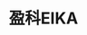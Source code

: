 ---
title: "盈科EIKA"
description: "盈科EIKA"
layout: shop
keywords:
  - 美食競賽
  - 台灣美食
  - 美食精選
datePublished: "2025-06-30"
dateModified: "2025-07-06"
city: "台北市"
district: "大同區"
address: "台北市大同區民樂街58號"
phone: "0225506863"
geo: "25.05747948001781, 121.51051499826605"
google_map: "https://maps.app.goo.gl/qvcHzwEWBfE2aWkF6"
footinder: "https://footinder.com.tw/%E5%8F%B0%E5%8C%97%E5%B8%82%E5%A4%A7%E5%90%8C%E5%8D%80/362105/"
official: "https://eika.tw/"
award:
  - name: "500盤"
    year: "2024"
    entries:
      - dishes:
          - "烏骨雞粥"
          - "脆皮乳鴿潤餅"
          - "季節刺身"
          - "椀物"

---